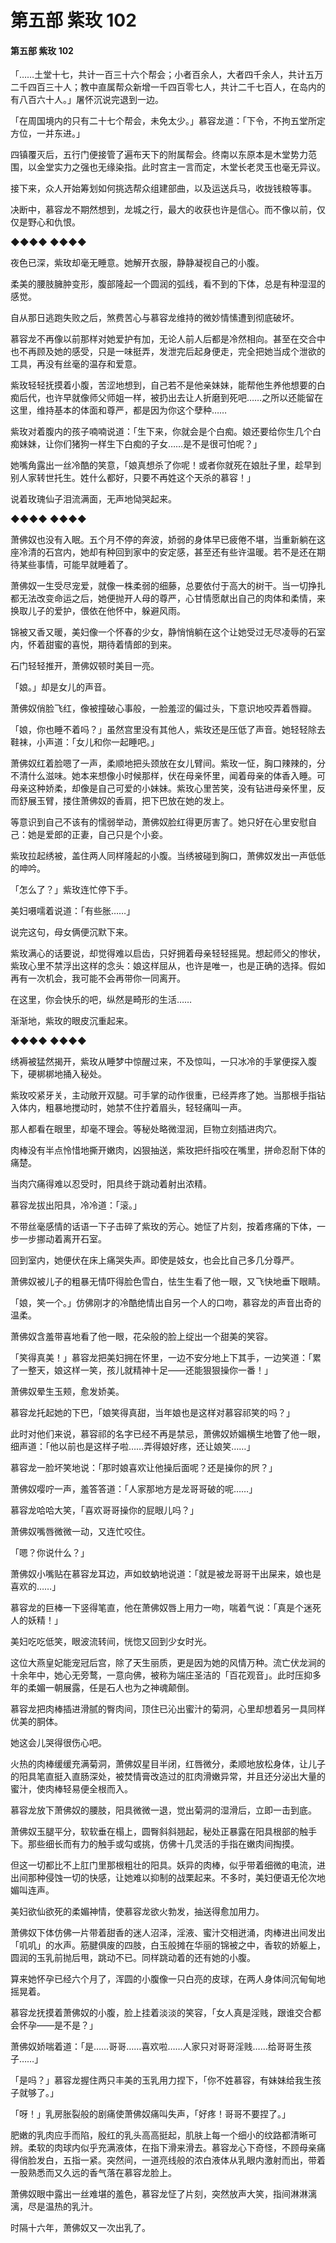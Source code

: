 # 第五部 紫玫 102

#### 第五部 紫玫 102

「……土堂十七，共计一百三十六个帮会；小者百余人，大者四千余人，共计五万二千四百三十人；教中直属帮众新增一千四百零七人，共计二千七百人，在岛内的有八百六十人。」屠怀沉说完退到一边。

「在周国境内的只有二十七个帮会，未免太少。」慕容龙道：「下令，不拘五堂所定方位，一并东进。」

四镇覆灭后，五行门便接管了遍布天下的附属帮会。终南以东原本是木堂势力范围，以金堂实力之强也无缘染指。此时宫主一言而定，木堂长老灵玉也毫无异议。

接下来，众人开始筹划如何挑选帮众组建部曲，以及运送兵马，收拢钱粮等事。

决断中，慕容龙不期然想到，龙城之行，最大的收获也许是信心。而不像以前，仅仅是野心和仇恨。

◆◆◆◆ ◆◆◆◆

夜色已深，紫玫却毫无睡意。她解开衣服，静静凝视自己的小腹。

柔美的腰肢臃肿变形，腹部隆起一个圆润的弧线，看不到的下体，总是有种湿湿的感觉。

自从那日逃跑失败之后，煞费苦心与慕容龙维持的微妙情愫遭到彻底破坏。

慕容龙不再像以前那样对她爱护有加，无论人前人后都是冷然相向。甚至在交合中也不再顾及她的感受，只是一味挺弄，发泄完后起身便走，完全把她当成个泄欲的工具，再没有丝毫的温存和爱意。

紫玫轻轻抚摸着小腹，苦涩地想到，自己若不是他亲妹妹，能帮他生养他想要的白痴后代，也许早就像师父师姐一样，被扔出去让人折磨到死吧……之所以还能留在这里，维持基本的体面和尊严，都是因为你这个孽种……

紫玫对着腹内的孩子喃喃说道：「生下来，你就会是个白痴。娘还要给你生几个白痴妹妹，让你们猪狗一样生下白痴的子女……是不是很可怕呢？」

她嘴角露出一丝冷酷的笑意，「娘真想杀了你呢！或者你就死在娘肚子里，趁早到别人家转世托生。姓什么都好，只要不再姓这个天杀的慕容！」

说着玫瑰仙子泪流满面，无声地恸哭起来。

◆◆◆◆ ◆◆◆◆

萧佛奴也没有入眠。五个月不停的奔波，娇弱的身体早已疲倦不堪，当重新躺在这座冷清的石宫内，她却有种回到家中的安定感，甚至还有些许温暖。若不是还在期待某些事情，可能早就睡着了。

萧佛奴一生受尽宠爱，就像一株柔弱的细藤，总要依付于高大的树干。当一切挣扎都无法改变命运之后，她便抛开人母的尊严，心甘情愿献出自己的肉体和柔情，来换取儿子的爱护，偎依在他怀中，躲避风雨。

锦被又香又暖，美妇像一个怀春的少女，静悄悄躺在这个让她受过无尽凌辱的石室内，怀着甜蜜的喜悦，期待着情郎的到来。

石门轻轻推开，萧佛奴顿时美目一亮。

「娘。」却是女儿的声音。

萧佛奴俏脸飞红，像被撞破心事般，一脸羞涩的偏过头，下意识地咬弄着唇瓣。

「娘，你也睡不着吗？」虽然宫里没有其他人，紫玫还是压低了声音。她轻轻除去鞋袜，小声道：「女儿和你一起睡吧。」

萧佛奴红着脸嗯了一声，柔顺地把头颈放在女儿臂间。紫玫一怔，胸口辣辣的，分不清什么滋味。她本来想像小时候那样，伏在母亲怀里，闻着母亲的体香入睡。可母亲这种娇柔，却像是自己可爱的小妹妹。紫玫心里苦笑，没有钻进母亲怀里，反而舒展玉臂，搂住萧佛奴的香肩，把下巴放在她的发上。

等意识到自己不该有的懦弱举动，萧佛奴脸红得更厉害了。她只好在心里安慰自己：她是爱郎的正妻，自己只是个小妾。

紫玫拉起绣被，盖住两人同样隆起的小腹。当绣被碰到胸口，萧佛奴发出一声低低的呻吟。

「怎么了？」紫玫连忙停下手。

美妇嗫嚅着说道：「有些胀……」

说完这句，母女俩便沉默下来。

紫玫满心的话要说，却觉得难以启齿，只好拥着母亲轻轻摇晃。想起师父的惨状，紫玫心里不禁浮出这样的念头：娘这样屈从，也许是唯一，也是正确的选择。假如再有一次机会，我可能不会再带你一同离开。

在这里，你会快乐的吧，纵然是畸形的生活……

渐渐地，紫玫的眼皮沉重起来。

◆◆◆◆ ◆◆◆◆

绣褥被猛然揭开，紫玫从睡梦中惊醒过来，不及惊叫，一只冰冷的手掌便探入腹下，硬梆梆地捅入秘处。

紫玫咬紧牙关，主动敞开双腿。可手掌的动作很重，已经弄疼了她。当那根手指钻入体内，粗暴地搅动时，她禁不住拧着眉头，轻轻痛叫一声。

那人都看在眼里，却毫不理会。等秘处略微湿润，巨物立刻插进肉穴。

肉棒没有半点怜惜地撕开嫩肉，凶狠抽送，紫玫把纤指咬在嘴里，拼命忍耐下体的痛楚。

当肉穴痛得难以忍受时，阳具终于跳动着射出浓精。

慕容龙拔出阳具，冷冷道：「滚。」

不带丝毫感情的话语一下子击碎了紫玫的芳心。她怔了片刻，按着疼痛的下体，一步一步挪动着离开石室。

回到室内，她便伏在床上痛哭失声。即使是妓女，也会比自己多几分尊严。

萧佛奴被儿子的粗暴无情吓得脸色雪白，怯生生看了他一眼，又飞快地垂下眼睛。

「娘，笑一个。」仿佛刚才的冷酷绝情出自另一个人的口吻，慕容龙的声音出奇的温柔。

萧佛奴含羞带喜地看了他一眼，花朵般的脸上绽出一个甜美的笑容。

「笑得真美！」慕容龙把美妇拥在怀里，一边不安分地上下其手，一边笑道：「累了一整天，娘这样一笑，孩儿就精神十足——还能狠狠操你一番！」

萧佛奴晕生玉颊，愈发娇美。

慕容龙托起她的下巴，「娘笑得真甜，当年娘也是这样对慕容祁笑的吗？」

此时对他们来说，慕容祁的名字已经不再是禁忌，萧佛奴娇媚横生地瞥了他一眼，细声道：「他以前也是这样子啦……弄得娘好疼，还让娘笑……」

慕容龙一脸坏笑地说：「那时娘喜欢让他操后面呢？还是操你的屄？」

萧佛奴嘤咛一声，羞答答道：「人家那地方是龙哥哥破的呢……」

慕容龙哈哈大笑，「喜欢哥哥操你的屁眼儿吗？」

萧佛奴嘴唇微微一动，又连忙咬住。

「嗯？你说什么？」

萧佛奴小嘴贴在慕容龙耳边，声如蚊蚋地说道：「就是被龙哥哥干出屎来，娘也是喜欢的……」

慕容龙的巨棒一下竖得笔直，他在萧佛奴唇上用力一吻，喘着气说：「真是个迷死人的妖精！」

美妇吃吃低笑，眼波流转间，恍惚又回到少女时光。

这位大燕皇妃能宠冠后宫，除了天生丽质，更是因为她的风情万种。流亡伏龙涧的十余年中，她心无旁鹜，一意向佛，被称为端庄圣洁的「百花观音」。此时压抑多年的柔媚一朝展露，任是石人也为之神魂颠倒。

慕容龙把肉棒插进滑腻的臀肉间，顶住已沁出蜜汁的菊洞，心里却想着另一具同样优美的胴体。

她这会儿哭得很伤心吧。

火热的肉棒缓缓充满菊洞，萧佛奴星目半闭，红唇微分，柔顺地放松身体，让儿子的阳具笔直挺入直肠深处，被焚情膏改造过的肛肉滑嫩异常，并且还分泌出大量的蜜汁，使肉棒轻易便全根而入。

慕容龙放下萧佛奴的腰肢，阳具微微一退，觉出菊洞的湿滑后，立即一击到底。

萧佛奴玉腿平分，软软垂在榻上，圆臀斜斜翘起，秘处正暴露在阳具根部的触手下。那些细长而有力的触手或勾或挑，仿佛十几灵活的手指在嫩肉间掏摸。

但这一切都比不上肛门里那根粗壮的阳具。妖异的肉棒，似乎带着细微的电流，进出间那种侵蚀一切的快感，让她难以抑制的战栗起来。不多时，美妇便语无伦次地媚叫连声。

美妇欲仙欲死的柔媚神情，使慕容龙欲火勃发，抽送得愈加用力。

萧佛奴下体仿佛一片带着甜香的迷人沼泽，淫液、蜜汁交相迸涌，肉棒进出间发出「叽叽」的水声。筋腱俱废的四肢，白玉般摊在华丽的锦被之中，香软的娇躯上，圆润的玉乳前抛后甩，跳动不已。同样跳动着的还有她的小腹。

算来她怀孕已经六个月了，浑圆的小腹像一只白亮的皮球，在两人身体间沉甸甸地摇晃着。

慕容龙抚摸着萧佛奴的小腹，脸上挂着淡淡的笑容，「女人真是淫贱，跟谁交合都会怀孕——是不是？」

萧佛奴娇喘着道：「是……哥哥……喜欢啦……人家只对哥哥淫贱……给哥哥生孩子……」

「是吗？」慕容龙握住两只丰美的玉乳用力捏下，「你不姓慕容，有妹妹给我生孩子就够了。」

「呀！」乳房胀裂般的剧痛使萧佛奴痛叫失声，「好疼！哥哥不要捏了。」

肥嫩的乳肉应手而陷，殷红的乳头高高挺起，肌肤上每一个细小的纹路都清晰可辨。柔软的肉球内似乎充满液体，在指下滑来滑去。慕容龙心下奇怪，不顾母亲痛得俏脸发白，五指一紧。突然间，一道亮线般的浓白液体从乳眼内激射而出，带着一股熟悉而又久远的香气落在慕容龙脸上。

萧佛奴眼中露出一丝难堪的羞色，慕容龙怔了片刻，突然放声大笑，指间淋淋漓漓，尽是温热的乳汁。

时隔十六年，萧佛奴又一次出乳了。

